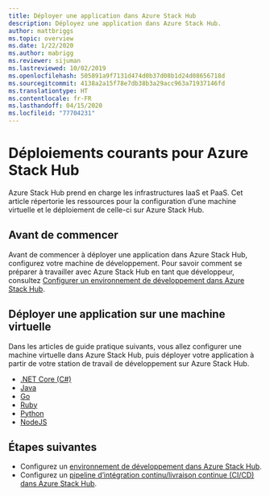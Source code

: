 ```yaml
---
title: Déployer une application dans Azure Stack Hub
description: Déployez une application dans Azure Stack Hub.
author: mattbriggs
ms.topic: overview
ms.date: 1/22/2020
ms.author: mabrigg
ms.reviewer: sijuman
ms.lastreviewed: 10/02/2019
ms.openlocfilehash: 505891a9f7131d474d0b37d08b1d24d08656718d
ms.sourcegitcommit: 4138a2a15f78e7db38b3a29acc963a71937146fd
ms.translationtype: HT
ms.contentlocale: fr-FR
ms.lasthandoff: 04/15/2020
ms.locfileid: "77704231"
---
```

# <a name="common-deployments-for-azure-stack-hub"></a>Déploiements courants pour Azure Stack Hub

Azure Stack Hub prend en charge les infrastructures IaaS et PaaS. Cet article répertorie les ressources pour la configuration d’une machine virtuelle et le déploiement de celle-ci sur Azure Stack Hub.

## <a name="before-you-begin"></a>Avant de commencer

Avant de commencer à déployer une application dans Azure Stack Hub, configurez votre machine de développement. Pour savoir comment se préparer à travailler avec Azure Stack Hub en tant que développeur, consultez [Configurer un environnement de développement dans Azure Stack Hub](azure-stack-dev-start.md).

## <a name="deploy-an-app-to-a-vm"></a>Déployer une application sur une machine virtuelle

Dans les articles de guide pratique suivants, vous allez configurer une machine virtuelle dans Azure Stack Hub, puis déployer votre application à partir de votre station de travail de développement sur Azure Stack Hub.

- [.NET Core (C#)](azure-stack-dev-start-howto-vm-dotnet.md)
- [Java](azure-stack-dev-start-howto-vm-java.md)
- [Go](azure-stack-dev-start-howto-vm-go.md)
- [Ruby](azure-stack-dev-start-howto-vm-ruby.md)
- [Python](azure-stack-dev-start-howto-vm-python.md)
- [NodeJS](azure-stack-dev-start-howto-vm-nodejs.md)

## <a name="next-steps"></a>Étapes suivantes

- Configurez un [environnement de développement dans Azure Stack Hub](azure-stack-dev-start.md).
- Configurez un [pipeline d’intégration continu/livraison continue (CI/CD) dans Azure Stack Hub](azure-stack-solution-pipeline.md).
